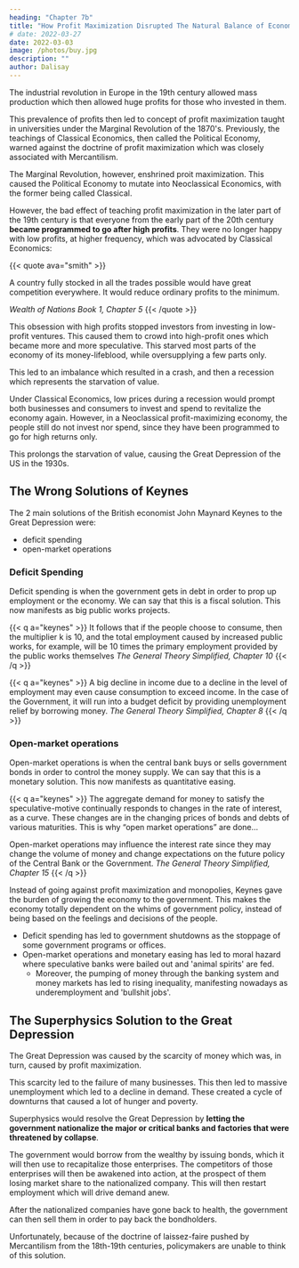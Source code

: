 ```yaml
---
heading: "Chapter 7b"
title: "How Profit Maximization Disrupted The Natural Balance of Economies"
# date: 2022-03-27
date: 2022-03-03
image: /photos/buy.jpg
description: ""
author: Dalisay
---
```



<!-- The Non-Classical Idea of Profit Maximization disrupted the natural balance advocated by Classical Economics. This is because junk ideas usually crop up when a society becomes rich.  -->

The industrial revolution in Europe in the 19th century allowed mass production which then allowed huge profits for those who invested in them. 

This prevalence of profits then led to concept of profit maximization taught in universities under the Marginal Revolution of the 1870's.  Previously, the teachings of Classical Economics, then called the Political Economy, warned against the doctrine of profit maximization which was closely associated with Mercantilism.   

The Marginal Revolution, however, enshrined proit maximization. This caused the Political Economy to mutate into Neoclassical Economics, with the former being called Classical. 

<!-- At the start of the industrial revolution, the whole world was lacking in steam engines, machines, steamboats, railroads, etc. This allowed the great profits to be realized by the producers of such items. With the great profits came the idea of profit maximization which was taught  in order to justify the phenomenon and supply more of such things.

> *We define [profits as revenue from lack](/articles/pantrynomics/defining-rent-wages-profit) -->

However, the bad effect of teaching profit maximization in the later part of the 19th century is that everyone from the early part of the 20th century **became programmed to go after high profits**. They were no longer happy with low profits, at higher frequency, which was advocated by Classical Economics:

{{< quote ava="smith" >}}
<p>A country fully stocked in all the trades possible would have great competition everywhere. It would reduce ordinary profits to the minimum.</p>
<cite>Wealth of Nations Book 1, Chapter 5</cite>
{{< /quote >}}

This obsession with high profits stopped investors from investing in low-profit ventures. This caused them to crowd into high-profit ones which became more and more speculative. This starved most parts of the economy of its money-lifeblood, while oversupplying a few parts only. 

This led to an imbalance which resulted in a crash, and then a recession which represents the starvation of value.  

<!-- The problem is that a rich county will naturally have lower profits, **representing its low levels of lack**. Profit maximization at a low-profit environment makes capital-owners **withhold money** in expectation of higher profits. The problem is that higher profits were only possible in the past (when the country was not yet rich).  -->

<!-- Thus, **profit maximization at a low-profit environment** starves the rich economy of its lifeblood, causing a recession. It leads to a Depression if the profit maximization doctrine is so strong as to overcome the natural reaction to buy sale items at 50% off, and to hire people desperate for jobs. -->

Under Classical Economics, low prices during a recession would prompt both businesses and consumers to invest and spend to revitalize the economy again. However, in a Neoclassical profit-maximizing economy, the people still do not invest nor spend, since they have been programmed to go for high returns only. 

This prolongs the starvation of value, causing the Great Depression of the US in the 1930s. 

<!--  more, since not many people have been brainwashed to demand high profits. This would then soon increase economic activity back to normal.  -->


<!-- If profit maximization is bad for society, then why is it promoted and even imposed by Economics on the people? If a 2% inflation represents 2% unanswered demands in society, why is it set as a target by economists? -->


## The Wrong Solutions of Keynes

The 2 main solutions of the British economist John Maynard Keynes to the Great Depression were:
- deficit spending
- open-market operations 

### Deficit Spending

Deficit spending is when the government gets in debt in order to prop up employment or the economy. We can say that this is a fiscal solution. This now manifests as big public works projects.

{{< q a="keynes" >}}
It follows that if the people choose to consume, then the multiplier k is 10, and the total employment caused by increased public works, for example, will be 10 times the primary employment provided by the public works themselves
<cite>The General Theory Simplified, Chapter 10</cite>
{{< /q >}}

{{< q a="keynes" >}}
A big decline in income due to a decline in the level of employment may even cause consumption to exceed income. In the case of the Government, it will run into a budget deficit by providing unemployment relief by borrowing money. 
<cite>The General Theory Simplified, Chapter 8</cite>
{{< /q >}}


### Open-market operations 

Open-market operations is when the central bank buys or sells government bonds in order to control the money supply. We can say that this is a monetary solution. This now manifests as quantitative easing.

{{< q a="keynes" >}}
The aggregate demand for money to satisfy the speculative-motive continually responds to changes in the rate of interest, as a curve. These changes are in the changing prices of bonds and debts of various maturities. This is why “open market operations” are done...

Open-market operations may influence the interest rate since they may change the volume of money and change expectations on the future policy of the Central Bank or the Government. 
<cite>The General Theory Simplified, Chapter 15</cite>
{{< /q >}}


<!-- interest  had a golden chance to denounce profit maximization.  -->

Instead of going against profit maximization and monopolies, Keynes gave the burden of growing the economy to the government. This makes the economy totally dependent on the whims of government policy, instead of being based on the feelings and decisions of the people.  

- Deficit spending has led to government shutdowns as the stoppage of some government programs or offices. 
- Open-market operations and monetary easing has led to moral hazard where speculative banks were bailed out and 'animal spirits' are fed. 
  - Moreover, the pumping of money through the banking system and money markets has led to rising inequality, manifesting nowadays as underemployment and 'bullshit jobs'.   

<!-- However, he did the opposite. He proposed that the government feed the speculative  even more by increasing money supply through "open market operations": -->


## The Superphysics Solution to the Great Depression

The Great Depression was caused by the scarcity of money which was, in turn, caused by profit maximization. 

This scarcity led to the failure of many businesses. This then led to massive unemployment which led to a decline in demand. These created a cycle of downturns that caused a lot of hunger and poverty.

Superphysics would resolve the Great Depression by **letting the government nationalize the major or critical banks and factories that were threatened by collapse**.

The government would borrow from the wealthy by issuing bonds, which it will then use to recapitalize those enterprises. The competitors of those enterprises will then be awakened into action, at the prospect of them losing market share to the nationalized company. This will then restart employment which will drive demand anew.

After the nationalized companies have gone back to health, the government can then sell them in order to pay back the bondholders. 

Unfortunately, because of the doctrine of laissez-faire pushed by Mercantilism from the 18th-19th centuries, policymakers are unable to think of this solution.  





